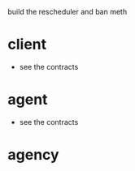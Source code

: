 build the rescheduler and ban meth

# client
- see the contracts

# agent
- see the contracts

# agency